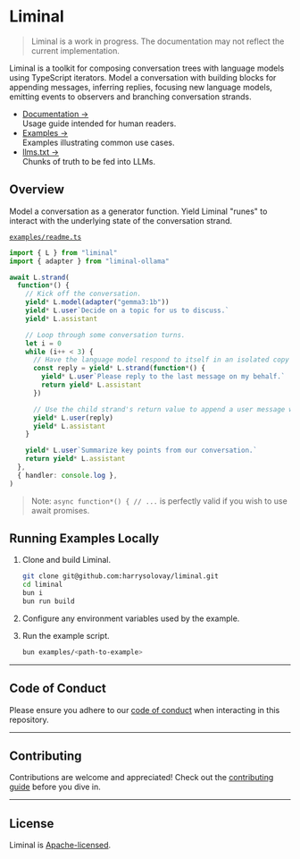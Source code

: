 # Liminal

> Liminal is a work in progress. The documentation may not reflect the current
> implementation.

Liminal is a toolkit for composing conversation trees with language models using
TypeScript iterators. Model a conversation with building blocks for appending
messages, inferring replies, focusing new language models, emitting events to
observers and branching conversation strands.

- [Documentation &rarr;](https://liminal.land)<br />Usage guide intended for
  human readers.
- [Examples &rarr;](https://github.com/harrysolovay/liminal/tree/main/examples)<br />Examples
  illustrating common use cases.
- [llms.txt &rarr;](https://liminal.land/llms.txt)<br />Chunks of truth to be
  fed into LLMs.

<!-- ## Rationale

- [Implicit Message Buffers &rarr;](./liminal.land/rationale/implicit_message_buffers.md)<br />Intuitive
  conventions-based approach to managing message buffers.
- [Decoupling Conversations From Models &rarr;](./liminal.land/rationale/decoupling_conversations_from_models.md)<br />Ensure
  conversations can be executed with any provider/model.
- [Eliminating Boilerplate &rarr;](./liminal.land/rationale/eliminating_boilerplate.md)<br />Avoid
  the redundancies of inferencing and embedding. -->

<!-- - [Type-safe Observability &rarr;](https://liminal.land/rationale/type-safe_observability)<br />Observe
  events from the entire conversation tree; infer event static types like with
  TRPC or Hono Client.
- [Step Comparison &rarr;](https://liminal.land/rationale/eliminating_boilerplate.md)<br />Stepped
  execution of the same conversation with different models. -->

## Overview

Model a conversation as a generator function. Yield Liminal "runes" to interact
with the underlying state of the conversation strand.

[`examples/readme.ts`](./examples/readme.ts)

```ts
import { L } from "liminal"
import { adapter } from "liminal-ollama"

await L.strand(
  function*() {
    // Kick off the conversation.
    yield* L.model(adapter("gemma3:1b"))
    yield* L.user`Decide on a topic for us to discuss.`
    yield* L.assistant

    // Loop through some conversation turns.
    let i = 0
    while (i++ < 3) {
      // Have the language model respond to itself in an isolated copy of the current "strand."
      const reply = yield* L.strand(function*() {
        yield* L.user`Please reply to the last message on my behalf.`
        return yield* L.assistant
      })

      // Use the child strand's return value to append a user message within the root "strand."
      yield* L.user(reply)
      yield* L.assistant
    }

    yield* L.user`Summarize key points from our conversation.`
    return yield* L.assistant
  },
  { handler: console.log },
)
```

> Note: `async function*() { // ...` is perfectly valid if you wish to use await
> promises.

## Running Examples Locally

1. Clone and build Liminal.

   ```sh
   git clone git@github.com:harrysolovay/liminal.git
   cd liminal
   bun i
   bun run build
   ```

2. Configure any environment variables used by the example.

3. Run the example script.

   ```sh
   bun examples/<path-to-example>
   ```

---

## **Code of Conduct**

Please ensure you adhere to our [code of conduct](CODE_OF_CONDUCT.md) when
interacting in this repository.

---

## **Contributing**

Contributions are welcome and appreciated! Check out the
[contributing guide](CONTRIBUTING.md) before you dive in.

---

## **License**

Liminal is [Apache-licensed](LICENSE).
